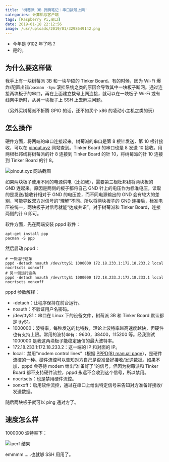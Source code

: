 ```yaml
---
title: '树莓派 3B 折腾笔记：串口拨号上网'
categories: 计算机与客户端
tags: [Raspberry Pi,串口]
date: 2019-01-18 22:12:56
image: /usr/uploads/2019/01/3298649142.png
---
```

- 今年是 9102 年了吗？
- 是的。

为什么要这样做
------------

我手上有一块树莓派 3B 和一块华硕的 Tinker Board。有的时候，因为 Wi-Fi 爆炸/配置出错/`pacman -Syu` 滚挂系统之类的原因会导致其中一块板子断网。通过连接两块板子的串口，再在上面建立拨号上网连接，就可以在一块板子 Wi-Fi 或有线网中断时，从另一块板子上 SSH 上去解决问题。

（另外买树莓派不折腾 GPIO 的话，还不如买个 x86 的凌动小主机之类的玩）

怎么操作
-------

硬件方面，将两端的串口连接起来。树莓派的串口是第 8 根针发送，第 10 根针接收，可以在 [pinout.xyz][1] 网站查到。Tinker Board 的串口也是 8 发送 10 接收。用两根杜邦线将树莓派的针 8 连接到 Tinker Board 的针 10，将树莓派的针 10 连接到 Tinker Board 的针 8。

![pinout.xyz 网站截图][2]

如果两块板子使用不同的电源供电（比如我），需要第三根杜邦线将两块板的 GND 连起来。原因是两侧的板子都将自己 GND 针上的电压作为标准电压，读取的是发送/接收针相对于 GND 的电压差，而不同电源输出的 GND 会有较大的差别，可能导致双方对信号的“理解”不同。所以将两块板子的 GND 连接后，标准电压被统一，两块板子对信号就能“达成共识”。对于树莓派和 Tinker Board，连接两侧的针 6 即可。

软件方面，先在两端安装 pppd 软件：

    apt-get install ppp
    pacman -S ppp

然后启动 pppd：

    # 一侧运行这条
    pppd -detach noauth /dev/ttyS1 1000000 172.18.233.1:172.18.233.2 local nocrtscts xonxoff
    # 另一侧运行这条
    pppd -detach noauth /dev/ttyS1 1000000 172.18.233.2:172.18.233.1 local nocrtscts xonxoff

pppd 参数解释：

- -detach：让程序保持在前台运行。
- noauth：不验证用户名密码。
- /dev/ttyS1：串口在 Linux 下的设备文件，树莓派 3B 和 Tinker Board 默认都是 ttyS1。
- 1000000：波特率，每秒发送的比特数，理论上波特率越高速度越快，但硬件也有支持上限。常用的波特率有：9600，38400，115200 等。经我测试 1000000 是我这两块板子能稳定通信的最大波特率。
- 172.18.233.1:172.18.233.2：这一端的 IP 和对面的 IP。
- local：禁用“modem control lines”（根据 [PPPD(8) manual page][3]），是硬件流控的一种。硬件流控可以告知对方自己是否准备好接收/发送数据。如果不加，pppd 会等待 modem 给出“准备好了”的信号，但因为树莓派和 Tinker Board 都不支持硬件流控，pppd 永远不会收到这个信号，所以禁用。
- nocrtscts：也是禁用硬件流控。
- xonxoff：启用软件流控，通过在串口上给出特定信号来告知对方准备好接收/发送数据。

随后两块板子就可以 ping 通对方了。

速度怎么样
---------

1000000 波特率下：

![iperf 结果][4]

emmmm……也就够 SSH 用用了。

  [1]: https://pinout.xyz/
  [2]: /usr/uploads/2019/01/3018000827.png
  [3]: https://ppp.samba.org/pppd.html
  [4]: /usr/uploads/2019/01/3298649142.png
